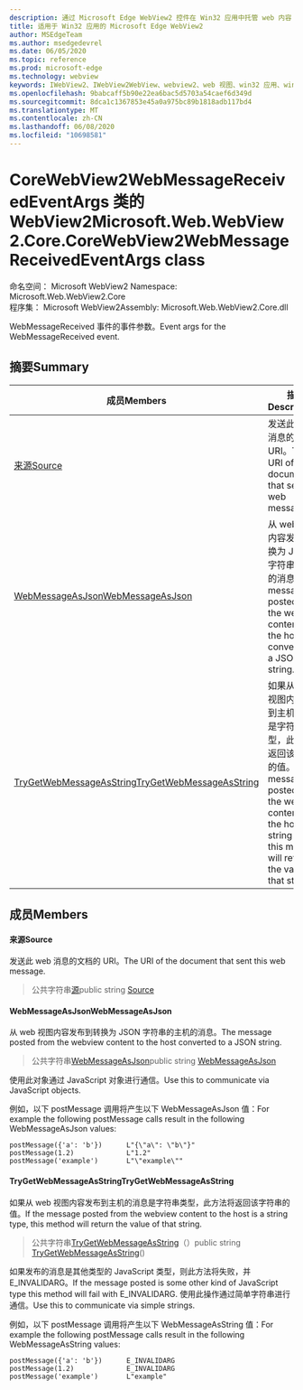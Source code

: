 ```yaml
---
description: 通过 Microsoft Edge WebView2 控件在 Win32 应用中托管 web 内容
title: 适用于 Win32 应用的 Microsoft Edge WebView2
author: MSEdgeTeam
ms.author: msedgedevrel
ms.date: 06/05/2020
ms.topic: reference
ms.prod: microsoft-edge
ms.technology: webview
keywords: IWebView2、IWebView2WebView、webview2、web 视图、win32 应用、win32、edge、ICoreWebView2、ICoreWebView2Controller、浏览器控件、边缘 html
ms.openlocfilehash: 9babcaff5b90e22ea6bac5d5703a54caef6d349d
ms.sourcegitcommit: 8dca1c1367853e45a0a975bc89b1818adb117bd4
ms.translationtype: MT
ms.contentlocale: zh-CN
ms.lasthandoff: 06/08/2020
ms.locfileid: "10698581"
---
```

# <span data-ttu-id="e5ee8-104">CoreWebView2WebMessageReceivedEventArgs 类的 WebView2</span><span class="sxs-lookup"><span data-stu-id="e5ee8-104">Microsoft.Web.WebView2.Core.CoreWebView2WebMessageReceivedEventArgs class</span></span> 

<span data-ttu-id="e5ee8-105">命名空间： Microsoft WebView2 </span><span class="sxs-lookup"><span data-stu-id="e5ee8-105">Namespace: Microsoft.Web.WebView2.Core</span></span>\
<span data-ttu-id="e5ee8-106">程序集： Microsoft WebView2</span><span class="sxs-lookup"><span data-stu-id="e5ee8-106">Assembly: Microsoft.Web.WebView2.Core.dll</span></span>

<span data-ttu-id="e5ee8-107">WebMessageReceived 事件的事件参数。</span><span class="sxs-lookup"><span data-stu-id="e5ee8-107">Event args for the WebMessageReceived event.</span></span>

## <span data-ttu-id="e5ee8-108">摘要</span><span class="sxs-lookup"><span data-stu-id="e5ee8-108">Summary</span></span>

 <span data-ttu-id="e5ee8-109">成员</span><span class="sxs-lookup"><span data-stu-id="e5ee8-109">Members</span></span>                        | <span data-ttu-id="e5ee8-110">描述</span><span class="sxs-lookup"><span data-stu-id="e5ee8-110">Descriptions</span></span>
--------------------------------|---------------------------------------------
[<span data-ttu-id="e5ee8-111">来源</span><span class="sxs-lookup"><span data-stu-id="e5ee8-111">Source</span></span>](#source) | <span data-ttu-id="e5ee8-112">发送此 web 消息的文档的 URI。</span><span class="sxs-lookup"><span data-stu-id="e5ee8-112">The URI of the document that sent this web message.</span></span>
[<span data-ttu-id="e5ee8-113">WebMessageAsJson</span><span class="sxs-lookup"><span data-stu-id="e5ee8-113">WebMessageAsJson</span></span>](#webmessageasjson) | <span data-ttu-id="e5ee8-114">从 web 视图内容发布到转换为 JSON 字符串的主机的消息。</span><span class="sxs-lookup"><span data-stu-id="e5ee8-114">The message posted from the webview content to the host converted to a JSON string.</span></span>
[<span data-ttu-id="e5ee8-115">TryGetWebMessageAsString</span><span class="sxs-lookup"><span data-stu-id="e5ee8-115">TryGetWebMessageAsString</span></span>](#trygetwebmessageasstring) | <span data-ttu-id="e5ee8-116">如果从 web 视图内容发布到主机的消息是字符串类型，此方法将返回该字符串的值。</span><span class="sxs-lookup"><span data-stu-id="e5ee8-116">If the message posted from the webview content to the host is a string type, this method will return the value of that string.</span></span>

## <span data-ttu-id="e5ee8-117">成员</span><span class="sxs-lookup"><span data-stu-id="e5ee8-117">Members</span></span>

#### <span data-ttu-id="e5ee8-118">来源</span><span class="sxs-lookup"><span data-stu-id="e5ee8-118">Source</span></span> 

<span data-ttu-id="e5ee8-119">发送此 web 消息的文档的 URI。</span><span class="sxs-lookup"><span data-stu-id="e5ee8-119">The URI of the document that sent this web message.</span></span>

> <span data-ttu-id="e5ee8-120">公共字符串[源](#source)</span><span class="sxs-lookup"><span data-stu-id="e5ee8-120">public string [Source](#source)</span></span>

#### <span data-ttu-id="e5ee8-121">WebMessageAsJson</span><span class="sxs-lookup"><span data-stu-id="e5ee8-121">WebMessageAsJson</span></span> 

<span data-ttu-id="e5ee8-122">从 web 视图内容发布到转换为 JSON 字符串的主机的消息。</span><span class="sxs-lookup"><span data-stu-id="e5ee8-122">The message posted from the webview content to the host converted to a JSON string.</span></span>

> <span data-ttu-id="e5ee8-123">公共字符串[WebMessageAsJson](#webmessageasjson)</span><span class="sxs-lookup"><span data-stu-id="e5ee8-123">public string [WebMessageAsJson](#webmessageasjson)</span></span>

<span data-ttu-id="e5ee8-124">使用此对象通过 JavaScript 对象进行通信。</span><span class="sxs-lookup"><span data-stu-id="e5ee8-124">Use this to communicate via JavaScript objects.</span></span>

<span data-ttu-id="e5ee8-125">例如，以下 postMessage 调用将产生以下 WebMessageAsJson 值：</span><span class="sxs-lookup"><span data-stu-id="e5ee8-125">For example the following postMessage calls result in the following WebMessageAsJson values:</span></span>

```
postMessage({'a': 'b'})      L"{\"a\": \"b\"}"
postMessage(1.2)             L"1.2"
postMessage('example')       L"\"example\""
```

#### <span data-ttu-id="e5ee8-126">TryGetWebMessageAsString</span><span class="sxs-lookup"><span data-stu-id="e5ee8-126">TryGetWebMessageAsString</span></span> 

<span data-ttu-id="e5ee8-127">如果从 web 视图内容发布到主机的消息是字符串类型，此方法将返回该字符串的值。</span><span class="sxs-lookup"><span data-stu-id="e5ee8-127">If the message posted from the webview content to the host is a string type, this method will return the value of that string.</span></span>

> <span data-ttu-id="e5ee8-128">公共字符串[TryGetWebMessageAsString](#trygetwebmessageasstring)（）</span><span class="sxs-lookup"><span data-stu-id="e5ee8-128">public string [TryGetWebMessageAsString](#trygetwebmessageasstring)()</span></span>

<span data-ttu-id="e5ee8-129">如果发布的消息是其他类型的 JavaScript 类型，则此方法将失败，并 E_INVALIDARG。</span><span class="sxs-lookup"><span data-stu-id="e5ee8-129">If the message posted is some other kind of JavaScript type this method will fail with E_INVALIDARG.</span></span> <span data-ttu-id="e5ee8-130">使用此操作通过简单字符串进行通信。</span><span class="sxs-lookup"><span data-stu-id="e5ee8-130">Use this to communicate via simple strings.</span></span>

<span data-ttu-id="e5ee8-131">例如，以下 postMessage 调用将产生以下 WebMessageAsString 值：</span><span class="sxs-lookup"><span data-stu-id="e5ee8-131">For example the following postMessage calls result in the following WebMessageAsString values:</span></span>

```
postMessage({'a': 'b'})      E_INVALIDARG
postMessage(1.2)             E_INVALIDARG
postMessage('example')       L"example"
```

